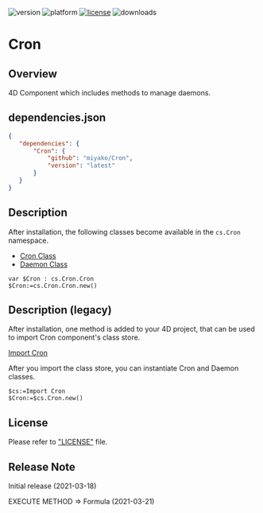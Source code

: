 ![version](https://img.shields.io/badge/version-20%2B-E23089)
![platform](https://img.shields.io/static/v1?label=platform&message=mac-intel%20|%20mac-arm%20|%20win-64&color=blue)
[![license](https://img.shields.io/github/license/miyako/Cron)](LICENSE)
![downloads](https://img.shields.io/github/downloads/miyako/Cron/total)

# Cron

## Overview

4D Component which includes methods to manage daemons.

## dependencies.json

 ```json
{
	"dependencies": {
		"Cron": {
			"github": "miyako/Cron",
			"version": "latest"
		}
	}
}
```

## Description 

After installation, the following classes become available in the  `cs.Cron` namespace.

- [Cron Class](Cron/Documentation/Classes/Cron.md)
- [Daemon Class](Cron/Documentation/Classes/Daemon.md)

```4d
var $Cron : cs.Cron.Cron
$Cron:=cs.Cron.Cron.new()
```

## Description (legacy)

After installation, one method is added to your 4D project, that can be used to import Cron component's class store.

[Import Cron](Cron/blob/main/Cron/Documentation/Methods/Import%20Cron.md)

After you import the class store, you can instantiate Cron and Daemon classes.

```4d
$cs:=Import Cron
$Cron:=$cs.Cron.new()
```

## License

Please refer to ["LICENSE"](LICENSE) file.

## Release Note

Initial release (2021-03-18)

EXECUTE METHOD => Formula (2021-03-21)
